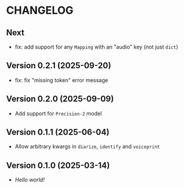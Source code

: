 # CHANGELOG

## Next

- fix: add support for any `Mapping` with an "audio" key (not just `dict`)

## Version 0.2.1 (2025-09-20)

- fix: fix "missing token" error message

## Version 0.2.0 (2025-09-09)

- Add support for `Precision-2` model

## Version 0.1.1 (2025-06-04)

- Allow arbitrary kwargs in `diarize`, `identify` and `voiceprint`

## Version 0.1.0 (2025-03-14)

- *Hello world!*
